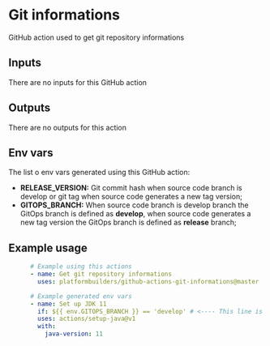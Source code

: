 # Git informations

GitHub action used to get git repository informations

## Inputs

There are no inputs for this GitHub action

## Outputs

There are no outputs for this action

## Env vars

The list o env vars generated using this GitHub action:

- **RELEASE_VERSION:** Git commit hash when source code branch is develop or git tag when source code generates a new tag version;
- **GITOPS_BRANCH:** When source code branch is develop branch the GitOps branch is defined as **develop**, when source code generates a new tag version the GitOps branch is defined as **release** branch;

## Example usage

```yaml
      # Example using this actions
      - name: Get git repository informations
        uses: platformbuilders/github-actions-git-informations@master

      # Example generated env vars
      - name: Set up JDK 11
        if: ${{ env.GITOPS_BRANCH }} == 'develop' # <---- This line is the example
        uses: actions/setup-java@v1
        with:
          java-version: 11
```

